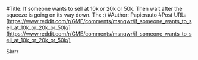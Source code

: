 #Title: If someone wants to sell at 10k or 20k or 50k. Then wait after the squeeze is going on its way down. Thx :)
#Author: Papierauto
#Post URL: [https://www.reddit.com/r/GME/comments/msnqwr/if_someone_wants_to_sell_at_10k_or_20k_or_50k/](https://www.reddit.com/r/GME/comments/msnqwr/if_someone_wants_to_sell_at_10k_or_20k_or_50k/)


Skrrr